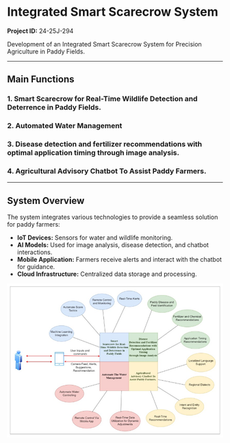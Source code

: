 # Integrated Smart Scarecrow System 
**Project ID:** 24-25J-294  

Development of an Integrated Smart Scarecrow System for Precision Agriculture in Paddy Fields.

---

## Main Functions  
### 1. **Smart Scarecrow for Real-Time Wildlife Detection and Deterrence in Paddy Fields.**  
### 2. **Automated Water Management** 
### 3. **Disease detection and fertilizer recommendations with optimal application timing through image analysis.**  
### 4. **Agricultural Advisory Chatbot To Assist Paddy Farmers.**  

---

## System Overview  
The system integrates various technologies to provide a seamless solution for paddy farmers:  

- **IoT Devices:** Sensors for water and wildlife monitoring.
- **AI Models:** Used for image analysis, disease detection, and chatbot interactions.
- **Mobile Application:** Farmers receive alerts and interact with the chatbot for guidance.
- **Cloud Infrastructure:** Centralized data storage and processing.

![System Overview Diagram](frontend/images/system_overview.jpg)
